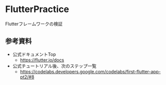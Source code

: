 # FlutterPractice

Flutterフレームワークの検証

## 参考資料

- 公式ドキュメントTop
  - https://flutter.io/docs
- 公式チュートリアル後、次のステップ一覧
  - https://codelabs.developers.google.com/codelabs/first-flutter-app-pt2/#8

